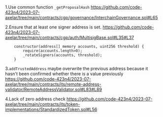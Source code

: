 1.Use common function `_getProposalHash`
https://github.com/code-423n4/2023-07-axelar/tree/main/contracts/cgp/governance/InterchainGovernance.sol#L65

2.Ensure that at least one signer address is set.
https://github.com/code-423n4/2023-07-axelar/tree/main/contracts/cgp/auth/MultisigBase.sol#L35#L37

```
    constructor(address[] memory accounts, uint256 threshold) {
        require(accounts.length>0);
        _rotateSigners(accounts, threshold);
    }
```

3.`addTrustedAddress` maybe overwrite the previous address because it hasn't been confirmed whether there is a value previously
https://github.com/code-423n4/2023-07-axelar/tree/main/contracts/its/remote-address-validator/RemoteAddressValidator.sol#L83#L89

4.Lack of zero address check
https://github.com/code-423n4/2023-07-axelar/tree/main/contracts/its/token-implementations/StandardizedToken.sol#L56